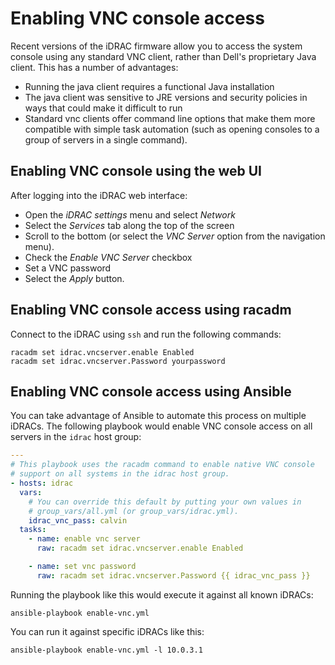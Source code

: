 # Enabling VNC console access

Recent versions of the iDRAC firmware allow you to access the system
console using any standard VNC client, rather than Dell's proprietary
Java client.  This has a number of advantages:

- Running the java client requires a functional Java installation
- The java client was sensitive to JRE versions and security policies
  in ways that could make it difficult to run
- Standard vnc clients offer command line options that make them more
  compatible with simple task automation (such as opening consoles to
  a group of servers in a single command).

## Enabling VNC console using the web UI

After logging into the iDRAC web interface:

- Open the *iDRAC settings* menu and select *Network*
- Select the *Services* tab along the top of the screen
- Scroll to the bottom (or select the *VNC Server* option from the
  navigation menu).
- Check the *Enable VNC Server* checkbox
- Set a VNC password
- Select the *Apply* button.

## Enabling VNC console access using racadm

Connect to the iDRAC using `ssh` and run the following commands:

    racadm set idrac.vncserver.enable Enabled
    racadm set idrac.vncserver.Password yourpassword

## Enabling VNC console access using Ansible

You can take advantage of Ansible to automate this process on multiple
iDRACs.  The following playbook would enable VNC console access on all
servers in the `idrac` host group:

```yaml
---
# This playbook uses the racadm command to enable native VNC console
# support on all systems in the idrac host group.
- hosts: idrac
  vars:
    # You can override this default by putting your own values in
    # group_vars/all.yml (or group_vars/idrac.yml).
    idrac_vnc_pass: calvin
  tasks:
    - name: enable vnc server
      raw: racadm set idrac.vncserver.enable Enabled

    - name: set vnc password
      raw: racadm set idrac.vncserver.Password {{ idrac_vnc_pass }}
```

Running the playbook like this would execute it against all known
iDRACs:

    ansible-playbook enable-vnc.yml

You can run it against specific iDRACs like this:

    ansible-playbook enable-vnc.yml -l 10.0.3.1

